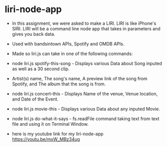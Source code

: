 # liri-node-app
* In this assignment, we were asked to make a LIRI. LIRI is like iPhone's SIRI. LIRI will be a command line node app that takes in parameters and gives you back data.

* Used with bandsintown APIs, Spotify and OMDB APIs.

* Made so liri.js can take in one of the following commands:

* node liri.js spotify-this-song - Displays various Data about Song inputed as well as a 30 second clip.
* Artist(s) name, The song's name, A preview link of the song from Spotify, and The album that the song is from.

* node liri.js concert-this - Displays Name of the venue, Venue location, and Date of the Event.

* node liri.js movie-this - Displays various Data about any inputed Movie.

* node liri.js do-what-it-says - fs.readFile command taking text from text file and using it on Terminal Window.


* here is my youtube link for my liri-node-app
https://youtu.be/mxW_MBz34ug